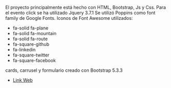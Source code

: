 El proyecto principalmente está hecho con HTML, Bootstrap, Js y Css.
Para el evento click se ha utilizado Jquery 3.7.1
Se utilizó Poppins como font family de Google Fonts.
Iconos de Font Awesome utilizados: 
- fa-solid fa-plane
- fa-solid fa-mountain
- fa-solid fa-route
- fa-square-github
- fa-linkedin
- fa-square-twitter
- fa-square-facebook

cards, carrusel y formulario creado con Bootstrap 5.3.3
- [Link Web](https://el-diegore.github.io/ViajesChile/)
